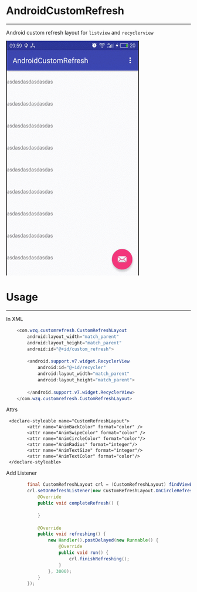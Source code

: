# AndroidCustomRefresh 
*** 
 
Android custom refresh layout for ``listview`` and ``recyclerview`` 

<img src="art/show.gif" /> 

# Usage 
*** 

In XML

```java
    <com.wzq.customrefresh.CustomRefreshLayout
        android:layout_width="match_parent"
        android:layout_height="match_parent"
        android:id="@+id/custom_refresh">

        <android.support.v7.widget.RecyclerView
            android:id="@+id/recycler"
            android:layout_width="match_parent"
            android:layout_height="match_parent">

        </android.support.v7.widget.RecyclerView>
    </com.wzq.customrefresh.CustomRefreshLayout> 
```

Attrs 
    
     <declare-styleable name="CustomRefreshLayout">
            <attr name="AnimBackColor" format="color" />
            <attr name="AnimSwipeColor" format="color" />
            <attr name="AnimCircleColor" format="color"/>
            <attr name="AnimRadius" format="integer"/>
            <attr name="AnimTextSize" format="integer"/>
            <attr name="AnimTextColor" format="color"/>
     </declare-styleable>
        
Add Listener 

```java
        final CustomRefreshLayout crl = (CustomRefreshLayout) findViewById(R.id.custom_refresh);
        crl.setOnRefreshListener(new CustomRefreshLayout.OnCircleRefreshListener() {
            @Override
            public void completeRefresh() {

            }

            @Override
            public void refreshing() {
                new Handler().postDelayed(new Runnable() {
                    @Override
                    public void run() {
                        crl.finishRefreshing();
                    }
                }, 3000);
            }
        }); 
        
```
    
